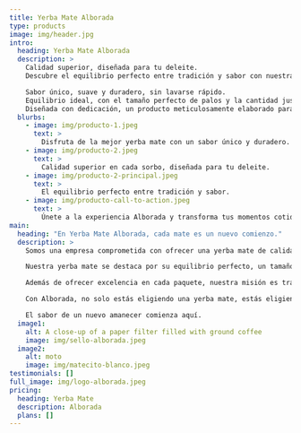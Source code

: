 ```yaml
---
title: Yerba Mate Alborada
type: products
image: img/header.jpg
intro:
  heading: Yerba Mate Alborada
  description: >
    Calidad superior, diseñada para tu deleite.
    Descubre el equilibrio perfecto entre tradición y sabor con nuestra yerba mate de 500 gramos, ideal para los amantes del buen mate.

    Sabor único, suave y duradero, sin lavarse rápido.
    Equilibrio ideal, con el tamaño perfecto de palos y la cantidad justa de polvillo.
    Diseñada con dedicación, un producto meticulosamente elaborado para brindar una experiencia inigualable.
  blurbs:
    - image: img/producto-1.jpeg
      text: >
        Disfruta de la mejor yerba mate con un sabor único y duradero.
    - image: img/producto-2.jpeg
      text: >
        Calidad superior en cada sorbo, diseñada para tu deleite.
    - image: img/producto-2-principal.jpeg
      text: >
        El equilibrio perfecto entre tradición y sabor.
    - image: img/producto-call-to-action.jpeg
      text: >
        Únete a la experiencia Alborada y transforma tus momentos cotidianos.
main:
  heading: "En Yerba Mate Alborada, cada mate es un nuevo comienzo."
  description: >
    Somos una empresa comprometida con ofrecer una yerba mate de calidad superior que celebra la unión, la amistad y la gratitud. Inspirados por nuestra fe en Dios y Jesucristo, trabajamos con pasión para llevar a tu mesa un producto que simboliza el agradecimiento por la vida y la conexión entre las personas.

    Nuestra yerba mate se destaca por su equilibrio perfecto, un tamaño ideal de palo, la cantidad justa de polvillo y un sabor suave que no se lava rápido. Es el resultado de un proceso meticuloso que garantiza una experiencia única y duradera, diseñada para satisfacer a los paladares más exigentes.

    Además de ofrecer excelencia en cada paquete, nuestra misión es transmitir valores como la fe, la unión y la autenticidad. Desde el primer mate del día, buscamos acompañarte en cada amanecer, transformando momentos cotidianos en instantes llenos de significado.

    Con Alborada, no solo estás eligiendo una yerba mate, estás eligiendo calidad, tradición y un mensaje de esperanza.

    El sabor de un nuevo amanecer comienza aquí.
  image1:
    alt: A close-up of a paper filter filled with ground coffee
    image: img/sello-alborada.jpeg
  image2:
    alt: moto
    image: img/matecito-blanco.jpeg
testimonials: []
full_image: img/logo-alborada.jpeg
pricing:
  heading: Yerba Mate
  description: Alborada
  plans: []
---
```

